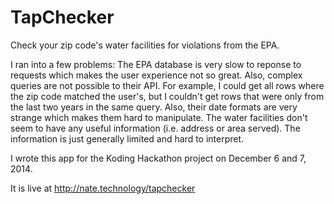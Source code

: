 TapChecker
==========

Check your zip code's water facilities for violations from the EPA. 

I ran into a few problems: The EPA database is very slow to reponse to requests which makes the user experience not so great. Also, complex queries are not possible to their API. For example, I could get all rows where the zip code matched the user's, but I couldn't get rows that were only from the last two years in the same query. Also, their date formats are very strange which makes them hard to manipulate. The water facilities don't seem to have any useful information (i.e. address or area served). The information is just generally limited and hard to interpret. 

I wrote this app for the Koding Hackathon project on December 6 and 7, 2014.

It is live at http://nate.technology/tapchecker 
